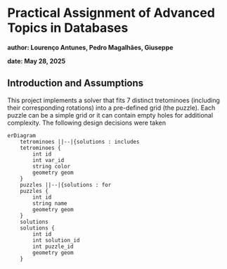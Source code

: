 # Practical Assignment of Advanced Topics in Databases

**author: Lourenço Antunes, Pedro Magalhães, Giuseppe**

**date: May 28, 2025**

## Introduction and Assumptions

This project implements a solver that fits 7 distinct tretominoes (including their corresponding rotations) into a pre-defined grid (the puzzle). Each puzzle can be a simple grid or it can contain empty holes for additional complexity.
The following design decisions were taken


```mermaid
erDiagram
    tetrominoes ||--|{solutions : includes
    tetrominoes {
        int id
        int var_id
        string color
        geometry geom
    }
    puzzles ||--|{solutions : for
    puzzles {
        int id
        string name
        geometry geom
    }
    solutions
    solutions {
        int id
        int solution_id
        int puzzle_id
        geometry geom
    }
```